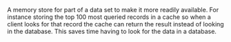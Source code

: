 A memory store for part of a data set to make it more readily available. For instance storing the top 100 most queried records in a cache so when a client looks for that record the cache can return the result instead of looking in the database. This saves time having to look for the data in a database.